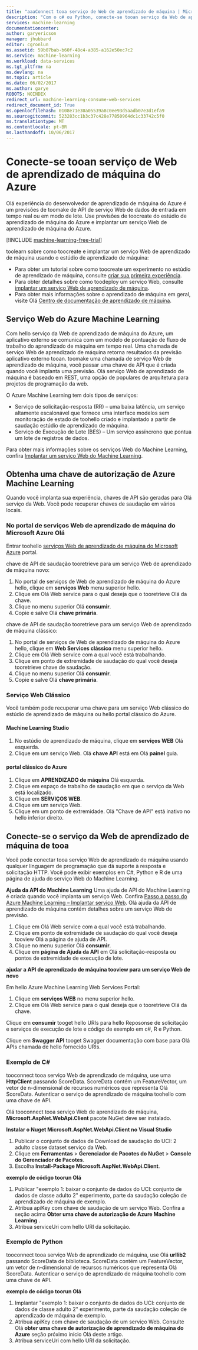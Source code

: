 ```yaml
---
title: "aaaConnect tooa serviço de Web de aprendizado de máquina | Microsoft Docs"
description: "Com o c# ou Python, conecte-se tooan serviço da Web de aprendizado de máquina do Azure usando uma chave de autorização."
services: machine-learning
documentationcenter: 
author: garyericson
manager: jhubbard
editor: cgronlun
ms.assetid: 59b07bab-b60f-48c4-a385-a162e50ec7c2
ms.service: machine-learning
ms.workload: data-services
ms.tgt_pltfrm: na
ms.devlang: na
ms.topic: article
ms.date: 06/02/2017
ms.author: garye
ROBOTS: NOINDEX
redirect_url: machine-learning-consume-web-services
redirect_document_id: True
ms.openlocfilehash: 0108e71e30a05539a8c0ee93d5aadb07e3d1efa9
ms.sourcegitcommit: 523283cc1b3c37c428e77850964dc1c33742c5f0
ms.translationtype: MT
ms.contentlocale: pt-BR
ms.lasthandoff: 10/06/2017
---
```

# <a name="connect-tooan-azure-machine-learning-web-service"></a>Conecte-se tooan serviço de Web de aprendizado de máquina do Azure
Olá experiência do desenvolvedor de aprendizado de máquina do Azure é um previsões de toomake de API de serviço Web de dados de entrada em tempo real ou em modo de lote. Use previsões de toocreate do estúdio de aprendizado de máquina do Azure e implantar um serviço Web de aprendizado de máquina do Azure.

[!INCLUDE [machine-learning-free-trial](../../includes/machine-learning-free-trial.md)]

toolearn sobre como toocreate e implantar um serviço Web de aprendizado de máquina usando o estúdio de aprendizado de máquina:

* Para obter um tutorial sobre como toocreate um experimento no estúdio de aprendizado de máquina, consulte [criar sua primeira experiência](machine-learning-create-experiment.md).
* Para obter detalhes sobre como toodeploy um serviço Web, consulte [implantar um serviço Web de aprendizado de máquina](machine-learning-publish-a-machine-learning-web-service.md).
* Para obter mais informações sobre o aprendizado de máquina em geral, visite Olá [Centro de documentação de aprendizado de máquina](https://azure.microsoft.com/documentation/services/machine-learning/).

## <a name="azure-machine-learning-web-service"></a>Serviço Web do Azure Machine Learning
Com hello serviço da Web de aprendizado de máquina do Azure, um aplicativo externo se comunica com um modelo de pontuação de fluxo de trabalho do aprendizado de máquina em tempo real. Uma chamada de serviço Web de aprendizado de máquina retorna resultados da previsão aplicativo externo tooan. toomake uma chamada de serviço Web de aprendizado de máquina, você passar uma chave de API que é criada quando você implanta uma previsão. Olá serviço Web de aprendizado de máquina é baseado em REST, uma opção de populares de arquitetura para projetos de programação da web.

O Azure Machine Learning tem dois tipos de serviços:

* Serviço de solicitação-resposta (RR) – uma baixa latência, um serviço altamente escalonável que fornece uma interface modelos sem monitoração de estado de toohello criado e implantado a partir de saudação estúdio de aprendizado de máquina.
* Serviço de Execução de Lote (BES) – Um serviço assíncrono que pontua um lote de registros de dados.

Para obter mais informações sobre os serviços Web do Machine Learning, confira [Implantar um serviço Web do Machine Learning](machine-learning-publish-a-machine-learning-web-service.md).

## <a name="get-an-azure-machine-learning-authorization-key"></a>Obtenha uma chave de autorização de Azure Machine Learning
Quando você implanta sua experiência, chaves de API são geradas para Olá serviço da Web. Você pode recuperar chaves de saudação em vários locais.

### <a name="from-hello-microsoft-azure-machine-learning-web-services-portal"></a>No portal de serviços Web de aprendizado de máquina do Microsoft Azure Olá
Entrar toohello [serviços Web de aprendizado de máquina do Microsoft Azure](https://services.azureml.net) portal.

chave de API de saudação tooretrieve para um serviço Web de aprendizado de máquina novo:

1. No portal de serviços de Web de aprendizado de máquina do Azure hello, clique em **serviços Web** menu superior hello.
2. Clique em Olá Web service para o qual deseja que o tooretrieve Olá da chave.
3. Clique no menu superior Olá **consumir**.
4. Copie e salve Olá **chave primária**.

chave de API de saudação tooretrieve para um serviço Web de aprendizado de máquina clássico:

1. No portal de serviços de Web de aprendizado de máquina do Azure hello, clique em **Web Services clássico** menu superior hello.
2. Clique em Olá Web service com a qual você está trabalhando.
3. Clique em ponto de extremidade de saudação do qual você deseja tooretrieve chave de saudação.
4. Clique no menu superior Olá **consumir**.
5. Copie e salve Olá **chave primária**.

### <a name="classic-web-service"></a>Serviço Web Clássico
 Você também pode recuperar uma chave para um serviço Web clássico do estúdio de aprendizado de máquina ou hello portal clássico do Azure.

#### <a name="machine-learning-studio"></a>Machine Learning Studio
1. No estúdio de aprendizado de máquina, clique em **serviços WEB** Olá esquerda.
2. Clique em um serviço Web. Olá **chave API** está em Olá **painel** guia.

#### <a name="azure-classic-portal"></a>portal clássico do Azure
1. Clique em **APRENDIZADO de máquina** Olá esquerda.
2. Clique em espaço de trabalho de saudação em que o serviço da Web está localizado.
3. Clique em **SERVIÇOS WEB**.
4. Clique em um serviço Web.
5. Clique em um ponto de extremidade. Olá "Chave de API" está inativo no hello inferior direito.

## <a id="connect"></a>Conecte-se o serviço da Web de aprendizado de máquina de tooa
Você pode conectar tooa serviço Web de aprendizado de máquina usando qualquer linguagem de programação que dá suporte à resposta e solicitação HTTP. Você pode exibir exemplos em C#, Python e R de uma página de ajuda do serviço Web do Machine Learning.

**Ajuda da API do Machine Learning** Uma ajuda de API do Machine Learning é criada quando você implanta um serviço Web. Confira [Passo a passo do Azure Machine Learning – Implantar serviço Web](machine-learning-walkthrough-5-publish-web-service.md).
Olá ajuda da API de aprendizado de máquina contém detalhes sobre um serviço Web de previsão.

1. Clique em Olá Web service com a qual você está trabalhando.
2. Clique em ponto de extremidade de saudação do qual você deseja tooview Olá a página de ajuda de API.
3. Clique no menu superior Olá **consumir**.
4. Clique em **página de Ajuda da API** em Olá solicitação-resposta ou pontos de extremidade de execução de lote.

**ajudar a API de aprendizado de máquina tooview para um serviço Web de novo**

Em hello Azure Machine Learning Web Services Portal:

1. Clique em **serviços WEB** no menu superior hello.
2. Clique em Olá Web service para o qual deseja que o tooretrieve Olá da chave.

Clique em **consumir** tooget hello URIs para hello Reposonse de solicitação e serviços de execução de lote e código de exemplo em c#, R e Python.

Clique em **Swagger API** tooget Swagger documentação com base para Olá APIs chamada de hello fornecido URIs.

### <a name="c-sample"></a>Exemplo de C#
tooconnect tooa serviço Web de aprendizado de máquina, use uma **HttpClient** passando ScoreData. ScoreData contém um FeatureVector, um vetor de n-dimensional de recursos numéricos que representa Olá ScoreData. Autenticar o serviço de aprendizado de máquina toohello com uma chave de API.

Olá tooconnect tooa serviço Web de aprendizado de máquina, **Microsoft.AspNet.WebApi.Client** pacote NuGet deve ser instalado.

**Instalar o Nuget Microsoft.AspNet.WebApi.Client no Visual Studio**

1. Publicar o conjunto de dados de Download de saudação do UCI: 2 adulto classe dataset serviço da Web.
2. Clique em **Ferramentas** > **Gerenciador de Pacotes do NuGet** > **Console do Gerenciador de Pacotes**.
3. Escolha **Install-Package Microsoft.AspNet.WebApi.Client**.

**exemplo de código toorun Olá**

1. Publicar "exemplo 1: baixar o conjunto de dados do UCI: conjunto de dados de classe adulto 2" experimento, parte da saudação coleção de aprendizado de máquina de exemplo.
2. Atribua apiKey com chave de saudação de um serviço Web. Confira a seção acima **Obter uma chave de autorização de Azure Machine Learning** .
3. Atribua serviceUri com hello URI da solicitação.

### <a name="python-sample"></a>Exemplo de Python
tooconnect tooa serviço Web de aprendizado de máquina, use Olá **urllib2** passando ScoreData de biblioteca. ScoreData contém um FeatureVector, um vetor de n-dimensional de recursos numéricos que representa Olá ScoreData. Autenticar o serviço de aprendizado de máquina toohello com uma chave de API.

**exemplo de código toorun Olá**

1. Implantar "exemplo 1: baixar o conjunto de dados do UCI: conjunto de dados de classe adulto 2" experimento, parte da saudação coleção de aprendizado de máquina de exemplo.
2. Atribua apiKey com chave de saudação de um serviço Web. Consulte Olá **obter uma chave de autorização de aprendizado de máquina do Azure** seção próximo início Olá deste artigo.
3. Atribua serviceUri com hello URI da solicitação.

